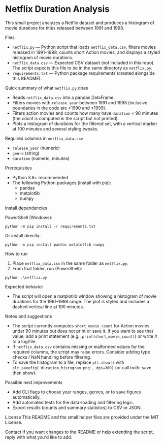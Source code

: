 # Netflix Duration Analysis

This small project analyzes a Netflix dataset and produces a histogram of movie durations for titles released between 1991 and 1998.

Files
- `netflix.py` — Python script that loads `netflix_data.csv`, filters movies released in 1991–1998, counts short Action movies, and displays a styled histogram of movie durations.
- `netflix_data.csv` — Expected CSV dataset (not included in this repo). The script expects this file to be in the same directory as `netflix.py`.
- `requirements.txt` — Python package requirements (created alongside this README).

Quick summary of what `netflix.py` does
- Reads `netflix_data.csv` into a pandas DataFrame.
- Filters movies with `release_year` between 1991 and 1998 (inclusive boundaries in the code are >1990 and <1999).
- Filters action movies and counts how many have `duration` < 90 minutes (the count is computed in the script but not printed).
- Plots a histogram of durations for the filtered set, with a vertical marker at 100 minutes and several styling tweaks.

Required columns in `netflix_data.csv`
- `release_year` (numeric)
- `genre` (string)
- `duration` (numeric, minutes)

Prerequisites
- Python 3.8+ recommended
- The following Python packages (install with pip):
  - pandas
  - matplotlib
  - numpy

Install dependencies

PowerShell (Windows):
```
python -m pip install -r requirements.txt
```

Or install directly:
```
python -m pip install pandas matplotlib numpy
```

How to run
1. Place `netflix_data.csv` in the same folder as `netflix.py`.
2. From that folder, run (PowerShell):
```
python .\netflix.py
```

Expected behavior
- The script will open a matplotlib window showing a histogram of movie durations for the 1991–1998 range. The plot is styled and includes a dashed vertical line at 100 minutes.

Notes and suggestions
- The script currently computes `short_movie_count` for Action movies under 90 minutes but does not print or save it. If you want to see that value, add a print statement (e.g., `print(short_movie_count)`) or write it to a log/file.
- If `netflix_data.csv` contains missing or malformed values for the required columns, the script may raise errors. Consider adding type checks / NaN handling before filtering.
- To save the histogram to a file, replace `plt.show()` with `plt.savefig('duration_histogram.png', dpi=300)` (or call both: save then show).

Possible next improvements
- Add CLI flags to choose year ranges, genres, or to save figures automatically.
- Add automated tests for the data-loading and filtering logic.
- Export results (counts and summary statistics) to CSV or JSON.

License
This README and the small helper files are provided under the MIT License.

Contact
If you want changes to the README or help extending the script, reply with what you'd like to add.
